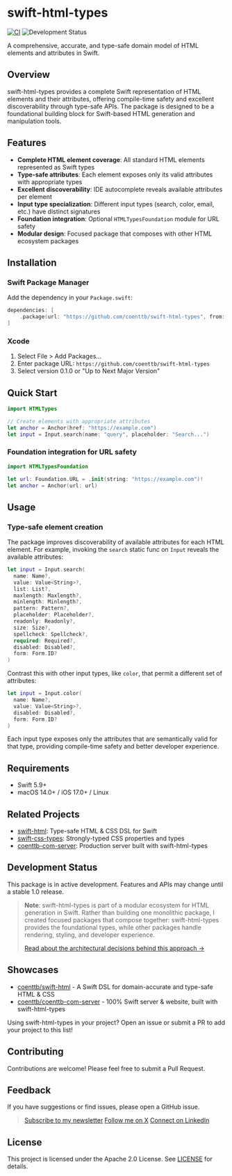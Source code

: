 # swift-html-types

[![CI](https://github.com/coenttb/swift-html-types/workflows/CI/badge.svg)](https://github.com/coenttb/swift-html-types/actions/workflows/ci.yml)
![Development Status](https://img.shields.io/badge/status-active--development-blue.svg)

A comprehensive, accurate, and type-safe domain model of HTML elements and attributes in Swift.

## Overview

swift-html-types provides a complete Swift representation of HTML elements and their attributes, offering compile-time safety and excellent discoverability through type-safe APIs. The package is designed to be a foundational building block for Swift-based HTML generation and manipulation tools.

## Features

- **Complete HTML element coverage**: All standard HTML elements represented as Swift types
- **Type-safe attributes**: Each element exposes only its valid attributes with appropriate types
- **Excellent discoverability**: IDE autocomplete reveals available attributes per element
- **Input type specialization**: Different input types (search, color, email, etc.) have distinct signatures
- **Foundation integration**: Optional `HTMLTypesFoundation` module for URL safety
- **Modular design**: Focused package that composes with other HTML ecosystem packages

## Installation

### Swift Package Manager

Add the dependency in your `Package.swift`:

```swift
dependencies: [
    .package(url: "https://github.com/coenttb/swift-html-types", from: "0.1.0")
]
```

### Xcode

1. Select File > Add Packages...
2. Enter package URL: `https://github.com/coenttb/swift-html-types`
3. Select version 0.1.0 or "Up to Next Major Version"

## Quick Start

```swift
import HTMLTypes

// Create elements with appropriate attributes
let anchor = Anchor(href: "https://example.com")
let input = Input.search(name: "query", placeholder: "Search...")
```

### Foundation integration for URL safety

```swift
import HTMLTypesFoundation

let url: Foundation.URL = .init(string: "https://example.com")!
let anchor = Anchor(url: url)
```

## Usage

### Type-safe element creation

The package improves discoverability of available attributes for each HTML element. For example, invoking the `search` static func on `Input` reveals the available attributes:

```swift
let input = Input.search(
  name: Name?,
  value: Value<String>?,
  list: List?,
  maxlength: Maxlength?,
  minlength: Minlength?,
  pattern: Pattern?,
  placeholder: Placeholder?,
  readonly: Readonly?,
  size: Size?,
  spellcheck: Spellcheck?,
  required: Required?,
  disabled: Disabled?,
  form: Form.ID?
)
```

Contrast this with other input types, like `color`, that permit a different set of attributes:

```swift
let input = Input.color(
  name: Name?,
  value: Value<String>?,
  disabled: Disabled?,
  form: Form.ID?
)
```

Each input type exposes only the attributes that are semantically valid for that type, providing compile-time safety and better developer experience.

## Requirements

- Swift 5.9+
- macOS 14.0+ / iOS 17.0+ / Linux

## Related Projects

- [swift-html](https://www.github.com/coenttb/swift-html): Type-safe HTML & CSS DSL for Swift
- [swift-css-types](https://www.github.com/coenttb/swift-css-types): Strongly-typed CSS properties and types
- [coenttb-com-server](https://www.github.com/coenttb/coenttb-com-server): Production server built with swift-html-types

## Development Status

This package is in active development. Features and APIs may change until a stable 1.0 release.

> **Note**: swift-html-types is part of a modular ecosystem for HTML generation in Swift. Rather than building one monolithic package, I created focused packages that compose together: swift-html-types provides the foundational types, while other packages handle rendering, styling, and developer experience.
>
> [Read about the architectural decisions behind this approach →](https://coenttb.com/blog/4)

## Showcases

- [coenttb/swift-html](https://github.com/coenttb/swift-html) - A Swift DSL for domain-accurate and type-safe HTML & CSS
- [coenttb/coenttb-com-server](https://github.com/coenttb/coenttb-com-server) - 100% Swift server & website, built with swift-html-types

Using swift-html-types in your project? Open an issue or submit a PR to add your project to this list!

## Contributing

Contributions are welcome! Please feel free to submit a Pull Request.

## Feedback

If you have suggestions or find issues, please open a GitHub issue.

> [Subscribe to my newsletter](http://coenttb.com/en/newsletter/subscribe)
> [Follow me on X](http://x.com/coenttb)
> [Connect on LinkedIn](https://www.linkedin.com/in/tenthijeboonkkamp)

## License

This project is licensed under the Apache 2.0 License. See [LICENSE](LICENSE) for details.

